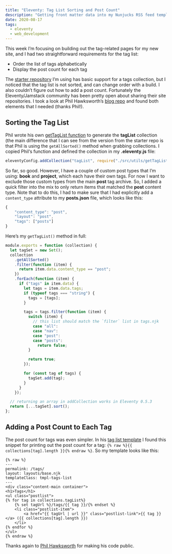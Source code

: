 ```yaml
---
title: "Eleventy: Tag List Sorting and Post Count"
description: "Getting front matter data into my Nunjucks RSS feed templates."
date: 2020-08-17
tags:
  - eleventy
  - web_development
---
```


This week I’m focusing on building out the tag-related pages for my new site, and I had two straightforward requirements for the tag list:

- Order the list of tags alphabetically
- Display the post count for each tag

The [starter repository](https://github.com/11ty/eleventy-base-blog) I’m using has basic support for a tags collection, but I noticed that the tag list is not sorted, and can change order with a build. I also couldn’t figure out how to add a post count. Fortunately the Eleventy/Jamstack community has been pretty open about sharing their site repositories. I took a look at Phil Hawksworth’s [blog repo](https://github.com/philhawksworth/hawksworx.com) and found both elements that I needed (thanks Phil!).

## Sorting the Tag List

Phil wrote his own [getTagList function](https://github.com/philhawksworth/hawksworx.com/blob/master/src/site/_filters/getTagList.js) to generate the **tagList** collection (the main difference that I can see from the version from the starter repo is that Phil is using the `getAllSorted()` method when grabbing collections. I copied Phil‘s function and defined the collection in my **.eleventy.js** file:

```js
eleventyConfig.addCollection("tagList", require("./src/utils/getTagList.js"));
```

So far, so good. However, I have a couple of custom post types that I’m using: **book** and **project**, which each have their own tags. For now I want to exclude those custom types from the main **post** tag archive. So, I added a quick filter into the mix to only return items that matched the **post** content type. Note that to do this, I had to make sure that I had explicitly add a `content_type` attribute to my **posts.json** file, which looks like this:

```js
{
	"content_type": "post",
	"layout": "post",
	"tags": ["posts"]
}
```

Here’s my `getTagList()` method in full:

```js
module.exports = function (collection) {
  let tagSet = new Set();
  collection
    .getAllSorted()
    .filter(function (item) {
      return item.data.content_type == "post";
    })
    .forEach(function (item) {
      if ("tags" in item.data) {
        let tags = item.data.tags;
        if (typeof tags === "string") {
          tags = [tags];
        }

        tags = tags.filter(function (item) {
          switch (item) {
            // this list should match the `filter` list in tags.njk
            case "all":
            case "nav":
            case "post":
            case "posts":
              return false;
          }

          return true;
        });

        for (const tag of tags) {
          tagSet.add(tag);
        }
      }
    });

  // returning an array in addCollection works in Eleventy 0.5.3
  return [...tagSet].sort();
};
```

## Adding a Post Count to Each Tag

The post count for tags was even simpler. In his [tag list template](https://github.com/philhawksworth/hawksworx.com/blob/master/src/site/tags.njk) I found this snippet for printing out the post count for a tag: `{% raw %}{{ collections[tag].length }}{% endraw %}`. So my template looks like this:

```twig
{% raw %}
---
permalink: /tags/
layout: layouts/base.njk
templateClass: tmpl-tags-list
---
<div class="content-main container">
<h1>Tags</h1>
<ul class="postlist">
{% for tag in collections.tagList%}
	{% set tagUrl %}/tags/{{ tag }}/{% endset %}
	<li class="postlist-item">
		<a href="{{ tagUrl | url }}" class="postlist-link">{{ tag }}</a> ({{ collections[tag].length }})
	</li>
{% endfor %}
</ul>
{% endraw %}
```

Thanks again to [Phil Hawksworth](https://www.hawksworx.com) for making his code public.
